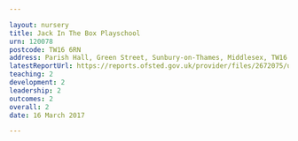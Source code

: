 ```yaml
---

layout: nursery
title: Jack In The Box Playschool
urn: 120078
postcode: TW16 6RN
address: Parish Hall, Green Street, Sunbury-on-Thames, Middlesex, TW16 6RN
latestReportUrl: https://reports.ofsted.gov.uk/provider/files/2672075/urn/120078.pdf
teaching: 2
development: 2
leadership: 2
outcomes: 2
overall: 2
date: 16 March 2017

---
```

